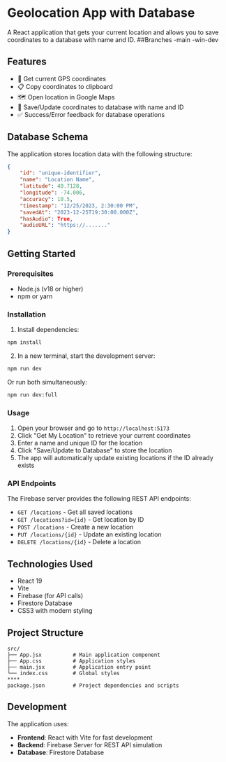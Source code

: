 # Geolocation App with Database

A React application that gets your current location and allows you to save coordinates to a database with name and ID.
##Branches
-main
-win-dev

## Features

-   📍 Get current GPS coordinates
-   📋 Copy coordinates to clipboard
-   🗺️ Open location in Google Maps
-   💾 Save/Update coordinates to database with name and ID
-   ✅ Success/Error feedback for database operations

## Database Schema

The application stores location data with the following structure:

```json
{
    "id": "unique-identifier",
    "name": "Location Name",
    "latitude": 40.7128,
    "longitude": -74.006,
    "accuracy": 10.5,
    "timestamp": "12/25/2023, 2:30:00 PM",
    "savedAt": "2023-12-25T19:30:00.000Z",
    "hasAudio": True,
    "audioURL": "https://......."
}
```

## Getting Started

### Prerequisites

-   Node.js (v18 or higher)
-   npm or yarn

### Installation

1. Install dependencies:

```bash
npm install
```

2. In a new terminal, start the development server:

```bash
npm run dev
```

Or run both simultaneously:

```bash
npm run dev:full
```

### Usage

1. Open your browser and go to `http://localhost:5173`
2. Click "Get My Location" to retrieve your current coordinates
3. Enter a name and unique ID for the location
4. Click "Save/Update to Database" to store the location
5. The app will automatically update existing locations if the ID already exists

### API Endpoints

The Firebase server provides the following REST API endpoints:

-   `GET /locations` - Get all saved locations
-   `GET /locations?id={id}` - Get location by ID
-   `POST /locations` - Create a new location
-   `PUT /locations/{id}` - Update an existing location
-   `DELETE /locations/{id}` - Delete a location

## Technologies Used

-   React 19
-   Vite
-   Firebase (for API calls)
-   Firestore Database
-   CSS3 with modern styling

## Project Structure

```
src/
├── App.jsx          # Main application component
├── App.css          # Application styles
├── main.jsx         # Application entry point
└── index.css        # Global styles
****
package.json         # Project dependencies and scripts
```

## Development

The application uses:

-   **Frontend**: React with Vite for fast development
-   **Backend**: Firebase Server for REST API simulation
-   **Database**: Firestore Database
